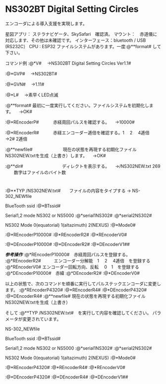 # NS302BT Digital Setting Circles
エンコーダによる導入支援を実現します。

星図アプリ： ステラナビゲータ、SkySafari　確認済。
マウント：　赤道儀に対応します、その他は未確認です。
インターフェース：bluetooth / USB (RS232C）
CPU : ESP32
ファイルシステムがあります。一度:@**format# して下さい。


コマンド例
:@*V#
　→NS302BT Digital Setting Circles Ver1.1#

:@*GVP#
　→NS302BT#

:@*GVN#
　→1.11#

:@*L#
　→素早くLED点滅

:@**format#               最初に一度実行してください。ファイルシステムを初期化します。
　→OK#

:@*REncoderP#　      　　赤経周回パルスを確認する。
　→10000#

:@*REncoderR#　　　      赤経エンコーダー逓倍を確認する。1　 2　 4逓倍　
　→2#                    2逓倍

:@**newfile#　　　　　　　現在の状態を再現する初期化ファイルNS302NEW.txtを生成（上書き）します。
　→OK#

:@**dir#　　　　　　　　　ディレクトを表示する。
　→/NS302NEW.txt 269 　　数字はファイルのバイト数
#

:@**TYP /NS302NEW.txt#　　ファイルの内容をタイプする
→
NS-302_NEWfile

BlueTooth ssid
:@*BTssid#

Serial1,2 mode NS302 or NS5000
:@*serial1NS302#
:@*serial2NS302#

NS302 Mode 0(equatorial)  1(altazimuth)  2(NEXUS)
:@*Mode0#

:@*REncoderP10000#
:@*REncoderR2#
:@*REncoderV0#

:@*DEncoderP10000#
:@*DEncoderR2#
:@*DEncoderV1##




*******参考操作*******
:@*REncoderP10000#　赤経周回パルスを登録する。
:@*REncoderR2#　　　エンコーダー分解能　1　 2　 4逓倍　を登録する
:@*REncoderV0#      エンコーダー回転方向、反転　 0　1　を登録する
:@*DEncoderP10000#　赤緯
:@*DEncoderR2#
:@*DEncoderV0#

以上の状態で、次のコマンドを順番に実行してパルステックエンコーダに変更します。
:@*REncoderP4320#
:@*REncoderR4#
:@*DEncoderP4320#
:@*DEncoderR4#
:@**newfile#    現在の状態を再現する初期化ファイルNS302NEW.txtを生成（上書き）

そして
:@**TYP /NS302NEW.txt#　を実行して内容を確認してください。
パラメータが変更されています。

NS-302_NEWfile

BlueTooth ssid
:@*BTssid#

Serial1,2 mode NS302 or NS5000
:@*serial1NS302#
:@*serial2NS302#

NS302 Mode 0(equatorial)  1(altazimuth)  2(NEXUS)
:@*Mode0#

:@*REncoderP4320#
:@*REncoderR4#
:@*REncoderV0#

:@*DEncoderP4320#
:@*DEncoderR4#
:@*DEncoderV1##




